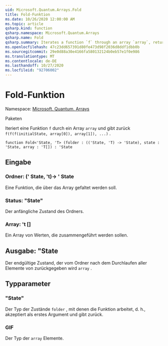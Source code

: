 ```yaml
---
uid: Microsoft.Quantum.Arrays.Fold
title: Fold-Funktion
ms.date: 10/26/2020 12:00:00 AM
ms.topic: article
qsharp.kind: function
qsharp.namespace: Microsoft.Quantum.Arrays
qsharp.name: Fold
qsharp.summary: Iterates a function `f` through an array `array`, returning `f(f(f(initialState, array[0]), array[1]), ...)`.
ms.openlocfilehash: 47c23dd657391d80fe473d98f2036d8ddf1dbb0b
ms.sourcegitcommit: 29e0d88a30e4166fa580132124b0eb57e1f0e986
ms.translationtype: MT
ms.contentlocale: de-DE
ms.lasthandoff: 10/27/2020
ms.locfileid: "92706002"
---
```

# <a name="fold-function"></a>Fold-Funktion

Namespace: [Microsoft. Quantum. Arrays](xref:Microsoft.Quantum.Arrays)

Paketen [](https://nuget.org/packages/)


Iteriert eine Funktion `f` durch ein Array `array` und gibt zurück `f(f(f(initialState, array[0]), array[1]), ...)` .

```qsharp
function Fold<'State, 'T> (folder : (('State, 'T) -> 'State), state : 'State, array : 'T[]) : 'State
```


## <a name="input"></a>Eingabe

### <a name="folder--statet---state"></a>Ordner: (' State, 't)-> ' State

Eine Funktion, die über das Array gefaltet werden soll.


### <a name="state--state"></a>Status: "State"

Der anfängliche Zustand des Ordners.


### <a name="array--t"></a>Array: 't []

Ein Array von Werten, die zusammengeführt werden sollen.



## <a name="output--state"></a>Ausgabe: "State

Der endgültige Zustand, der vom Ordner nach dem Durchlaufen aller Elemente von zurückgegeben wird `array` .

## <a name="type-parameters"></a>Typparameter

### <a name="state"></a>"State"

Der Typ der Zustände `folder` , mit denen die Funktion arbeitet, d. h., akzeptiert als erstes Argument und gibt zurück.
### <a name="t"></a>GIF

Der Typ der `array` Elemente.